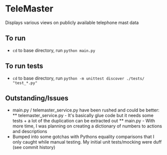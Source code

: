 # TeleMaster
Displays various views on publicly available telephone mast data

## To run
* ```cd``` to base directory, run ```python main.py```

## To run tests
* ```cd``` to base directory, run ```python -m unittest discover ./tests/ "test_*.py"```

## Outstanding/Issues
* main.py / telemaster_service.py have been rushed and could be better:
** telemaster_service.py - It's basically glue code but it needs some tests + a lot of the duplication can be extracted out
** main.py - With more time, I was planning on creating a dictionary of numbers to actions and descriptions
* Bumped into some gotchas with Pythons equality comparisons that I only caught while manual testing. My initial unit tests/mocking were duff (see commit history)
